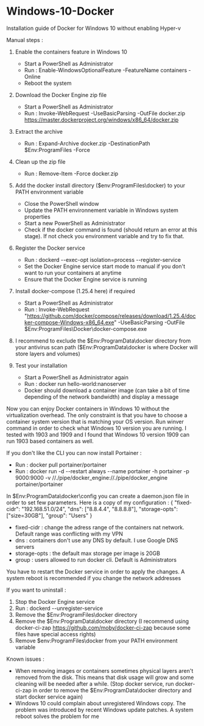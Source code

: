 # Windows-10-Docker
Installation guide of Docker for Windows 10 without enabling Hyper-v

Manual steps :

1. Enable the containers feature in Windows 10
	- Start a PowerShell as Administrator
	- Run : Enable-WindowsOptionalFeature -FeatureName containers -Online
	- Reboot the system
  
2. Download the Docker Engine zip file
	- Start a PowerShell as Administrator
	- Run : Invoke-WebRequest -UseBasicParsing -OutFile docker.zip https://master.dockerproject.org/windows/x86_64/docker.zip

3. Extract the archive
	- Run : Expand-Archive docker.zip -DestinationPath $Env:ProgramFiles -Force

4. Clean up the zip file
	- Run : Remove-Item -Force docker.zip

5. Add the docker install directory ($env:ProgramFiles\docker) to your PATH environment variable
	- Close the PowerShell window
	- Update the PATH environnement variable in Windows system properties
	- Start a new PowerShell as Administrator
	- Check if the docker command is found (should return an error at this stage). If not check you environment variable and try to fix that.

6. Register the Docker service
	- Run : dockerd --exec-opt isolation=process --register-service
	- Set the Docker Engine service start mode to manual if you don't want to run your containers at anytime
	- Ensure that the Docker Engine service is running

 7. Install docker-compose (1.25.4 here) if required
	- Start a PowerShell as Administrator
	- Run : Invoke-WebRequest "https://github.com/docker/compose/releases/download/1.25.4/docker-compose-Windows-x86_64.exe" -UseBasicParsing -OutFile $Env:ProgramFiles\Docker\docker-compose.exe
 
 8. I recommend to exclude the $Env:ProgramData\docker directory from your antivirus scan path ($Env:ProgramData\docker is where Docker will store layers and volumes)
 
 9. Test your installation
	- Start a PowerShell as Administrator again
	- Run : docker run hello-world:nanoserver
	- Docker should download a container image (can take a bit of time depending of the network bandwidth) and display a message
        
Now you can enjoy Docker containers in Windows 10 without the virtualization overhead. The only constraint is that you have to choose a container system version that is matching your OS version. Run winver command in order to check what Windows 10 version you are running. I tested with 1903 and 1909 and I found that Windows 10 version 1909 can run 1903 based containers as well.

If you don't like the CLI you can now install Portainer :
- Run : docker pull portainer/portainer
- Run : docker run -d --restart always --name portainer -h portainer -p 9000:9000 -v //./pipe/docker_engine://./pipe/docker_engine portainer/portainer

In $Env:ProgramData\docker\config you can create a daemon.json file in order to set few parameters. Here is a copy of my configuration :
{
"fixed-cidr": "192.168.51.0/24",
"dns": ["8.8.4.4", "8.8.8.8"],
"storage-opts": ["size=30GB"],
"group": "Users"
}
- fixed-cidr : change the adress range of the containers nat network. Default range was conflicting with my VPN
- dns : containers don't use any DNS by default. I use Google DNS servers
- storage-opts : the default max storage per image is 20GB
- group : users allowed to run docker cli. Default is Administrators

You have to restart the Docker service in order to apply the changes. A system reboot is recommended if you change the network addresses

If you want to uninstall :

1. Stop the Docker Engine service
2. Run : dockerd --unregister-service
3. Remove the $Env:ProgramFiles\docker directory
4. Remove the $Env:ProgramData\docker directory (I recommend using docker-ci-zap https://github.com/moby/docker-ci-zap because some files have special access rights)
5. Remove $env:ProgramFiles\docker from your PATH environment variable
  
Known issues :
- When removing images or containers sometimes physical layers aren't removed from the disk. This means that disk usage will grow and some cleaning will be needed after a while. (Stop docker service, run docker-ci-zap in order to remove the $Env:ProgramData\docker directory and start docker service again)
- Windows 10 could complain about unregistered Windows copy. The problem was introduced by recent Windows update patches. A system reboot solves the problem for me
